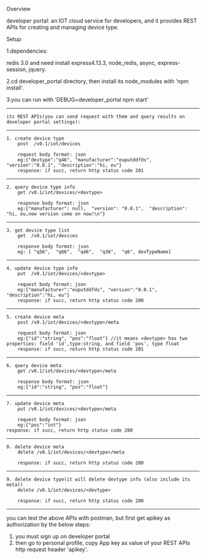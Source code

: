 Overview

developer portal: an  IOT cloud service for developers, and it provides REST APIs for creating and managing device type.

Setup

1.dependencies:

redis 3.0 and need install express4.13.3, node_redis, async, express-session, jquery.

2.cd developer_portal directory, then install its node_modules with 'npm install'.

3.you can run with 'DEBUG=developer_portal npm start'



-----------------------------------------------------------------------------------------------------------------
    its REST APIs(you can send request with them and query results on developer portal settings):

-----------------------------------------------------------------------------------------------------------------
    1. create device type
        post  /v0.1/iot/devices

        request body format: json
        eg:{"devtype":"q46", "manufacturer":"euputddfds", "version":"0.0.1", "description":"hi, eu"}
        response: if succ, return http status code 201
-----------------------------------------------------------------------------------------------------------------
    2. query device type info
        get /v0.1/iot/devices/<devtype>

        response body format: json
        eg:{"manufacturer": null,  "version": "0.0.1",  "description": "hi, eu,new version come on now!\n"}
-----------------------------------------------------------------------------------------------------------------
    3. get device type list
        get  /v0.1/iot/devices

        response body format: json
        eg: [ "q56",  "q66",  "q46",  "q36",  "q6", devTypeName]
-----------------------------------------------------------------------------------------------------------------
    4. update device type info
        put  /v0.1/iot/devices/<devtype>

        request body format: json
        eg:{"manufacturer":"euputddfds", "version":"0.0.1", "description":"hi, eu"}
        response: if succ, return http status code 200
-----------------------------------------------------------------------------------------------------------------
    5. create device meta
        post /v0.1/iot/devices/<devtype>/meta

        request body format: json
        eg:{"id":"string", "pos":"float"} //it means <devtype> has two properties: field 'id',type:string, and field 'pos', type float
        response: if succ, return http status code 201
-----------------------------------------------------------------------------------------------------------------
    6. query device meta
        get /v0.1/iot/devices/<devtype>/meta

        response body format: json
        eg:{"id":"string", "pos":"float"}
-----------------------------------------------------------------------------------------------------------------
    7. update device meta
        put /v0.1/iot/devices/<devtype>/meta

        request body format: json
        eg:{"pos":"int"}
    response: if succ, return http status code 200
-----------------------------------------------------------------------------------------------------------------
    8. delete device meta
        delete /v0.1/iot/devices/<devtype>/meta

        response: if succ, return http status code 200
-----------------------------------------------------------------------------------------------------------------
    9. delete device type(it will delete devtype info (also include its meta))
        delete /v0.1/iot/devices/<devtype>

        response: if succ, return http status code 200
-----------------------------------------------------------------------------------------------------------------

you can test the above APIs with postman, but first get apikey as authorization by the below steps:

1. you must sign up on developer portal
2. then go to personal profile, copy App key as value of your REST APIs http request header 'apikey'.

